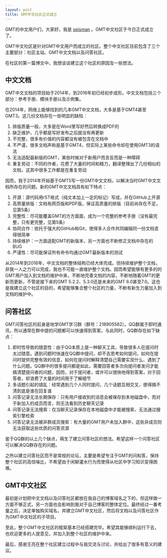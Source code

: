 ```yaml
---
layout: post
title: GMT中文社区正式成立
---
```


GMT的中文用户们，大家好，我是 [seisman](http://seisman.info) 。GMT中文社区于今日正式成立了。

GMT中文社区是针对GMT中文用户而成立的社区。整个中文社区目前包含了三个主要部分：社区主站、GMT中文文档以及问答社区。

在社区的第一篇博文中，我想谈谈建立这个社区的原因及一些想法。

## 中文文档

GMT中文文档的项目始于2014年，到2016年初已经初步成形。中文文档包括三个部分：参考手册、模块手册以及示例集。

在2014年，网络上能够找到的几本GMT中文文档，大多是基于GMT4甚至GMT3。这几份文档存在一些明显的缺陷：

1. 排版质量一般，大多是在Word里写好然后转换成PDF的
2. 缺乏维护，几乎都是写好发布之后就没有再更新
3. 不完整，很多有价值的内容都没有被包含在文档中
4. 不严谨，很多文档声称是基于GMT4，但实际上某些命令却在使用GMT3的语法
5. 无法适配最新版的GMT，某些时候对于新用户而言反而是一种障碍
6. 重复劳动：不同的作者，花费了大量的时间和精力，翻译整理出了几份相似的文档，这其中很多工作都是在重复劳动

因而，我于2014年开始基于GMT5写一份GMT中文文档，以解决当时GMT中文文档所存在的问题。新的GMT中文文档具有如下特点：

1. 开源：源代码用rST格式（纯文本加上一定的标记）写成，并在GitHub上开源
2. 高质量排版：文档有网页版和PDF版，保证高质量的排版（目前尚存在不足，见第5条）
3. 完整性：尽可能覆盖GMT的方方面面，成为一个完整的参考手册（没有最完整，只有更完整，见第5条）
4. 协同合作：依托于强大的GitHub和Git，使得多人合作共同编辑同一份文档变得很简单
5. 持续维护：一方面适配GMT的新版本，另一方面也不断修正文档中存在的BUG
6. 严谨性：尽可能保证所有命令均通过GMT最新版本的测试

从2014年到2016年，中文文档的整体结构已经大体完成。但持续维护整个文档，非我一人之力可以完成，我也不可能一直维护整个文档。因而希望能够有更多的的GMT用户加入到文档的维护中来，不断地完善文档的内容，不断地随着GMT的更新而更新，不管是接下来的GMT 5.2.2、5.3.0还是未来的GMT 6.0甚至7.0。这也是我建立这个社区的目的，希望能够集合整个社区的力量，不断有新生力量加入到文档的维护中。

## 问答社区

GMT问答社区的前身是地学GMT学习群（群号：218905582）。QQ群属于即时通讯，所以通常在群中提的问题都可以快速得到答案，与此同时，QQ群存在如下缺点：

1. 即时性导致的随意性：由于QQ本质上是一种聊天工具，导致很多人在提问时太过随意。遇到问题时快速在QQ群中提问，却不去思考如何提问，如何在提问时提供完整有效的信息，如何在提问时解释清楚自己需要实现什么、遇到了什么问题。QQ群中的很多提问都是如此，需要回答者多次向提问者发问才能搞清楚提问者的问题，因而，对于提问者，或许可以很快地得到答案，对于回答者，却浪费了大量的时间用于了解细节
2. 多话题引起的错乱：经常遇到几个人同时提问，几个话题互相交叉，使得搞不清到底是谁在回复谁
3. 问答记录无法长期保存：只有用户接收到的消息会被保存到本地磁盘中，而对于新加入的成员而言，则无法看到历史聊天记录
4. 问答记录无法搜索：仅当聊天记录保存在本地磁盘中才能被搜索，无法通过搜索引擎检索
5. 问答记录无法被非群成员搜索：有大量的GMT用户未加入群中，这些非成员则无法获取这些优质的问答资源

鉴于QQ群的以上几个缺点，萌生了建立问答社区的想法。希望这样一个问答社区可以解决QQ群存在的问题。

之所以建立问答社区而不是常规的论坛，主要是希望专注于GMT的问和答，保持整个社区的高信噪比，不希望由于闲聊灌水行为而使得从社区中学习知识变得困难。

## GMT中文社区

最初是计划把中文文档以及问答社区都放在我自己的博客域名之下的，但这样做一方面不够正式，另一方面也会影响到我对于自己博客的整体定位。最终经过一番考量之后，决定单独购买域名，并建立GMT中文社区，然后将文档以及问答社区作为GMT中文社区的子项目。

至此，整个GMT中文社区的框架基本已经搭建完毕。希望其能够顺利运行下去，也欢迎更多的人提意见，并加入到整个社区的维护中来。

最后，感谢王亮在整个社区建立过程中与我交流与讨论，并给出了很多有意义的建议。
